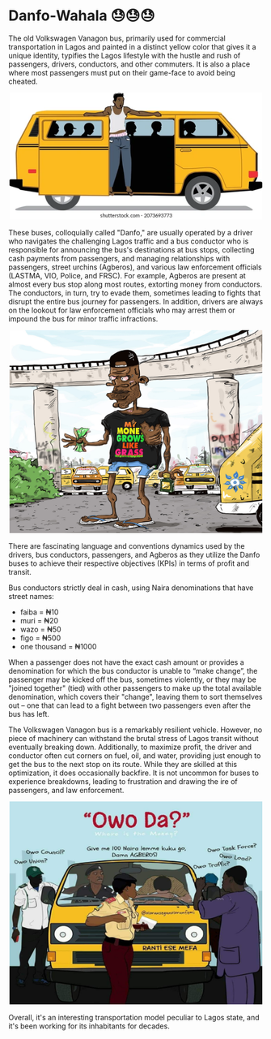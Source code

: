 # Danfo-Wahala 😓😓😓

The old Volkswagen Vanagon bus, primarily used for commercial transportation in Lagos and painted in a distinct yellow 
color that gives it a unique identity, typifies the Lagos lifestyle with the hustle and rush of passengers, drivers, 
conductors, and other commuters. It is also a place where most passengers must put on their game-face to avoid being 
cheated.

<p align="center"><img src="img.png" width="500" height="250"><p/>


These buses, colloquially called "Danfo," are usually operated by a driver who navigates the challenging Lagos traffic 
and a bus conductor who is responsible for announcing the bus's destinations at bus stops, collecting cash payments from
passengers, and managing relationships with passengers, street urchins (Agberos), and various law enforcement officials 
(LASTMA, VIO, Police, and FRSC). For example, Agberos are present at almost every bus stop along most routes, 
extorting money from conductors. The conductors, in turn, try to evade them, sometimes leading to fights that disrupt 
the entire bus journey for passengers. In addition, drivers are always on the lookout for law enforcement officials who 
may arrest them or impound the bus for minor traffic infractions.

<p align="center"><img src="img_2.png" width="500" height="400"></p>

There are fascinating language and conventions dynamics used by the drivers, bus conductors, passengers, and Agberos as 
they utilize the Danfo buses to achieve their respective objectives (KPIs) in terms of profit and transit.

Bus conductors strictly deal in cash, using Naira denominations that have street names:
 * faiba = ₦10
 * muri = ₦20
 * wazo = ₦50
 * figo = ₦500
 * one thousand = ₦1000

When a passenger does not have the exact cash amount or provides a denomination for which the bus conductor is unable to
“make change”, the passenger may be kicked off the bus, sometimes violently, or they may be "joined together" (tied) 
with other passengers to make up the total available denomination, which covers their "change", leaving them to sort 
themselves out – one that can lead to a fight between two passengers even after the bus has left.

The Volkswagen Vanagon bus is a remarkably resilient vehicle. However, no piece of machinery can withstand the brutal 
stress of Lagos transit without eventually breaking down. Additionally, to maximize profit, the driver and conductor 
often cut corners on fuel, oil, and water, providing just enough to get the bus to the next stop on its route. While 
they are skilled at this optimization, it does occasionally backfire. It is not uncommon for buses to experience 
breakdowns, leading to frustration and drawing the ire of passengers, and law enforcement.

<p align="center"><img src="img_3.png" width="500" height="400"><p/>

Overall, it's an interesting transportation model peculiar to Lagos state, and it's been working for its inhabitants 
for decades.
